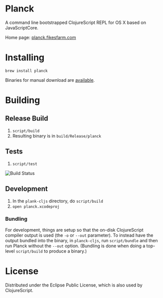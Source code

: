 # Planck

A command line bootstrapped ClojureScript REPL for OS X based on JavaScriptCore.

Home page: [planck.fikesfarm.com](http://planck.fikesfarm.com)

# Installing

```
brew install planck
```

Binaries for manual download are [available](http://planck.fikesfarm.com/download.html).

# Building 

## Release Build

1. `script/build`
2. Resulting binary is in `build/Release/planck`

## Tests

1. `script/test`

![Build Status](https://circleci.com/gh/mfikes/planck.png?circle-token=:circle-token)

## Development 

1. In the `plank-cljs` directory, do `script/build`
2. `open planck.xcodeproj`

### Bundling

For development, things are setup so that the on-disk ClojureScript compiler output is used (the `-o` or `--out` parameter). To instead have the output bundled into the binary, in `planck-cljs`, run `script/bundle` and then run Planck without the `--out` option. (Bundling is done when doing a top-level `script/build` to produce a binary.)

# License

Distributed under the Eclipse Public License, which is also used by ClojureScript.

